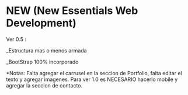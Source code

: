 # NEW (New Essentials Web Development)


Ver 0.5 :

  _Estructura mas o menos armada
  
  _BootStrap 100% incorporado
  
*Notas: Falta agregar el carrusel en la seccion de Portfolio, falta editar el texto y agregar imagenes. Para ver 1.0 es NECESARIO hacerlo mobile y agregar la seccion de contacto.
